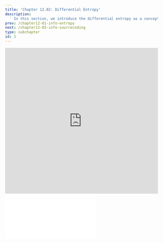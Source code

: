 ```yaml
---
title: 'Chapter 12.02: Differential Entropy'
description:
  ' In this section, we introduce the differential entropy as a concept which expresses the expected information for continuous random variables. '
prev: /chapter12-01-info-entropy
next: /chapter12-03-info-sourcecoding
type: subchapter
id: 1
---
```



<!-- Hier jetzt die neuen Links einpflegen -->


<exercise id="1" title="Video Lecture">
<iframe width="100%" height="480" src="https://www.youtube.com/embed/nTCwnRPLIsU" frameborder="0" allow="accelerometer; autoplay; encrypted-media; gyroscope; picture-in-picture" allowfullscreen></iframe>
</exercise>

<exercise id="2" title="Slides">
<object data="pdfs/12/slides-info-diffent.pdf" type="application/pdf" style="width:100%;height:480px">
    <embed src="pdfs/12/slides-info-diffent.pdf" type="application/pdf" />
</object>
</exercise>


